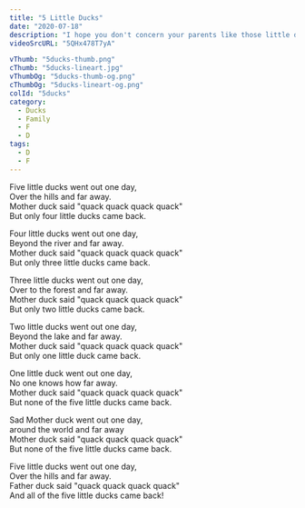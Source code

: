 ```yaml
---
title: "5 Little Ducks"
date: "2020-07-18"
description: "I hope you don't concern your parents like those little ducks! Will you sing with me for this new adventure? "
videoSrcURL: "5QHx478T7yA"

vThumb: "5ducks-thumb.png"
cThumb: "5ducks-lineart.jpg"
vThumbOg: "5ducks-thumb-og.png"
cThumbOg: "5ducks-lineart-og.png"
colId: "5ducks"
category:
  - Ducks
  - Family
  - F
  - D
tags:
  - D
  - F
---
```


<p>
Five little ducks went out one day,<br />
Over the hills and far away.<br />
Mother duck said "quack quack quack quack"<br />
But only four little ducks came back.</p>
<p>
Four little ducks went out one day,<br />
Beyond the river and far away.<br />
Mother duck said "quack quack quack quack"<br />
But only three little ducks came back.</p>
<p>
Three little ducks went out one day,<br />
Over to the forest and far away.<br />
Mother duck said "quack quack quack quack"<br />
But only two little ducks came back.</p>
<p>
Two little ducks went out one day,<br />
Beyond the lake and far away.<br />
Mother duck said "quack quack quack quack"<br />
But only one little duck came back.</p>
<p>
One little duck went out one day,<br />
No one knows how far away.<br />
Mother duck said "quack quack quack quack"<br />
But none of the five little ducks came back.</p>
<p>
Sad Mother duck went out one day,<br />
around the world and far away<br />
Mother duck said "quack quack quack quack"<br />
But none of the five little ducks came back.</p>
<p>
Five little ducks went out one day,<br />
Over the hills and far away.<br />
Father duck said "quack quack quack quack"<br />
And all of the five little ducks came back!</p>
